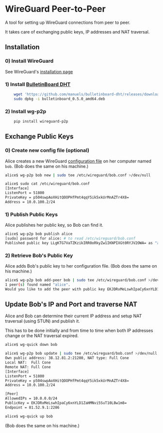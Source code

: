 # WireGuard Peer-to-Peer

A tool for setting up WireGuard connections from peer to peer.

It takes care of exchanging public keys, IP addresses and NAT traversal.


## Installation

### 0) Install WireGuard
See WireGuard's [installation page](https://www.wireguard.io/install/)

### 1) Install [BulletinBoard DHT](https://github.com/manuels/bulletinboard-dht/)

```bash
    wget 'https://github.com/manuels/bulletinboard-dht/releases/download/v0.5.0/bulletinboard_0.5.0_amd64.deb'
    sudo dpkg -i bulletinboard_0.5.0_amd64.deb
```

### 2) Install wg-p2p

```bash
    pip install wireguard-p2p
```

## Exchange Public Keys

### 0) Create new config file (optional)

Alice creates a new WireGuard [configuration file](https://git.zx2c4.com/WireGuard/about/src/tools/wg.8) on her computer named `bob`. (Bob does the same on his machine.)

```bash
alice$ wg-p2p bob new | sudo tee /etc/wireguard/bob.conf >/dev/null

alice$ sudo cat /etc/wireguard/bob.conf
[Interface]
ListenPort = 51800
PrivateKey = p504swpAoXHitQOOPHfPmt4qqY5ik5xkUrMnAZTr4X8=
Address = 10.0.100.2/24
```


### 1) Publish Public Keys

Alice publishes her public key, so Bob can find it. 

```bash
alice$ wg-p2p bob publish alice
[sudo] password for alice: # to read /etc/wireguard/bob.conf
Published public key LLgKTG7VaTZKzikIRR0oRkyZw1IKNPIXGt0RYJV2OWA= as "alice".
```


### 2) Retrieve Bob's Public Key

Alice adds Bob's public key to her configuration file. (Bob does the same on his machine.)

```bash
alice$ wg-p2p bob add-peer bob | sudo tee /etc/wireguard/bob.conf >/dev/null
1 peer(s) found named "alice".
Would you like to add the peer with public key EKJDRxMeLswhIpaCy6xnYLD1ZaHMNvi5SuT10L8w1m8=? [Y/n]
```


## Update Bob's IP and Port and traverse NAT

Alice and Bob can determine their current IP address and setup NAT traversal (using STUN) and publish it.

This has to be done initially and from time to time when both IP addresses change or the NAT traversal expired.

```bash
alice$ wg-quick down bob

alice$ wg-p2p bob update | sudo tee /etc/wireguard/bob.conf >/dev/null
Own public address: 38.12.81.2:21280, NAT type: Full Cone
Local NAT:  Full Cone
Remote NAT: Full Cone
[Interface]
ListenPort = 51800
PrivateKey = p504swpAoXHitQOOPHfPmt4qqY5ik5xkUrMnAZTr4X8=
Address = 10.0.100.2/24

[Peer]
AllowedIPs = 10.0.0.0/24
PublicKey = EKJDRxMeLswhIpaCy6xnYLD1ZaHMNvi5SuT10L8w1m8=
Endpoint = 81.52.9.1:2286

alice$ wg-quick up bob
```

(Bob does the same on his machine.)

